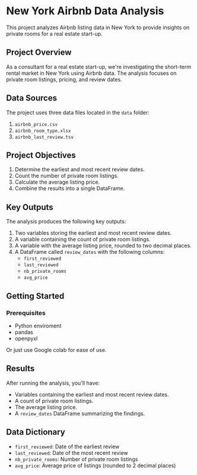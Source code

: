 # New York Airbnb Data Analysis

This project analyzes Airbnb listing data in New York to provide insights on private rooms for a real estate start-up.

## Project Overview

As a consultant for a real estate start-up, we're investigating the short-term rental market in New York using Airbnb data. The analysis focuses on private room listings, pricing, and review dates.

## Data Sources

The project uses three data files located in the `data` folder:

1. `airbnb_price.csv`
2. `airbnb_room_type.xlsx`
3. `airbnb_last_review.tsv`

## Project Objectives

1. Determine the earliest and most recent review dates.
2. Count the number of private room listings.
3. Calculate the average listing price.
4. Combine the results into a single DataFrame.

## Key Outputs

The analysis produces the following key outputs:

1. Two variables storing the earliest and most recent review dates.
2. A variable containing the count of private room listings.
3. A variable with the average listing price, rounded to two decimal places.
4. A DataFrame called `review_dates` with the following columns:
   - `first_reviewed`
   - `last_reviewed`
   - `nb_private_rooms`
   - `avg_price`

## Getting Started

### Prerequisites

- Python enviroment
- pandas
- openpyxl

Or just use Google colab for ease of use.

## Results

After running the analysis, you'll have:
- Variables containing the earliest and most recent review dates.
- A count of private room listings.
- The average listing price.
- A `review_dates` DataFrame summarizing the findings.

## Data Dictionary

- `first_reviewed`: Date of the earliest review
- `last_reviewed`: Date of the most recent review
- `nb_private_rooms`: Number of private room listings
- `avg_price`: Average price of listings (rounded to 2 decimal places)